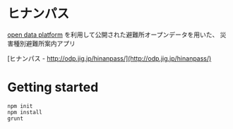 # ヒナンパス

[open data platform](http://odp.jig.jp/)
を利用して公開された避難所オープンデータを用いた、
災害種別避難所案内アプリ

[ヒナンパス - http://odp.jig.jp/hinanpass/](http://odp.jig.jp/hinanpass/)

# Getting started

```
npm init
npm install
grunt
```